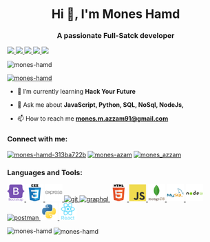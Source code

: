 

<h1 align="center">Hi 👋, I'm Mones Hamd</h1>
<h3 align="center">A passionate Full-Satck developer</h3>

  <a href="https://github.com/Mones-Hamd/mongoApp">
  <img src="https://github-readme-stats.vercel.app/api/pin/?username=Mones-Hamd&repo=mongoApp">
  </a>
    <a href="https://github.com/Mones-Hamd/Sirra-App-API">
  <img src="https://github-readme-stats.vercel.app/api/pin/?username=Mones-Hamd&repo=Sirra-App-API">
  </a>
    <a href="https://github.com/Mones-Hamd/GraphQL-project">
  <img src="https://github-readme-stats.vercel.app/api/pin/?username=Mones-Hamd&repo=GraphQL-project">
  </a>
    <a href="https://github.com/Mones-Hamd/mini-prjects">
  <img src="https://github-readme-stats.vercel.app/api/pin/?username=Mones-Hamd&repo=mini-prjects">
  </a>
  <a href="https://github.com/Mones-Hamd">
  <img src="https://github-readme-stats.vercel.app/api/top-langs/?username=mones-hamd&layout=compact)">
  </a>

<p align="left"> <img src="https://komarev.com/ghpvc/?username=mones-hamd&label=Profile%20views&color=0e75b6&style=flat" alt="mones-hamd" /> </p>

<p align="left"> <a href="https://github.com/ryo-ma/github-profile-trophy"><img src="https://github-profile-trophy.vercel.app/?username=mones-hamd" alt="mones-hamd" /></a> </p>

- 🌱 I’m currently learning **Hack Your Future**

- 💬 Ask me about **JavaScript, Python, SQL, NoSql, NodeJs,**

- 📫 How to reach me **mones.m.azzam91@gmail.com**

<h3 align="left">Connect with me:</h3>
<p align="left">
<a href="https://linkedin.com/in/mones-hamd-313ba722b" target="blank"><img align="center" src="https://raw.githubusercontent.com/rahuldkjain/github-profile-readme-generator/master/src/images/icons/Social/linked-in-alt.svg" alt="mones-hamd-313ba722b" height="30" width="40" /></a>
<a href="https://fb.com/mones-azam" target="blank"><img align="center" src="https://raw.githubusercontent.com/rahuldkjain/github-profile-readme-generator/master/src/images/icons/Social/facebook.svg" alt="mones-azam" height="30" width="40" /></a>
<a href="https://instagram.com/mones_azzam" target="blank"><img align="center" src="https://raw.githubusercontent.com/rahuldkjain/github-profile-readme-generator/master/src/images/icons/Social/instagram.svg" alt="mones_azzam" height="30" width="40" /></a>
</p>

<h3 align="left">Languages and Tools:</h3>
<p align="left"> <a href="https://getbootstrap.com" target="_blank" rel="noreferrer"> <img src="https://raw.githubusercontent.com/devicons/devicon/master/icons/bootstrap/bootstrap-plain-wordmark.svg" alt="bootstrap" width="40" height="40"/> </a> <a href="https://www.w3schools.com/css/" target="_blank" rel="noreferrer"> <img src="https://raw.githubusercontent.com/devicons/devicon/master/icons/css3/css3-original-wordmark.svg" alt="css3" width="40" height="40"/> </a> <a href="https://expressjs.com" target="_blank" rel="noreferrer"> <img src="https://raw.githubusercontent.com/devicons/devicon/master/icons/express/express-original-wordmark.svg" alt="express" width="40" height="40"/> </a> <a href="https://git-scm.com/" target="_blank" rel="noreferrer"> <img src="https://www.vectorlogo.zone/logos/git-scm/git-scm-icon.svg" alt="git" width="40" height="40"/> </a> <a href="https://graphql.org" target="_blank" rel="noreferrer"> <img src="https://www.vectorlogo.zone/logos/graphql/graphql-icon.svg" alt="graphql" width="40" height="40"/> </a> <a href="https://www.w3.org/html/" target="_blank" rel="noreferrer"> <img src="https://raw.githubusercontent.com/devicons/devicon/master/icons/html5/html5-original-wordmark.svg" alt="html5" width="40" height="40"/> </a> <a href="https://developer.mozilla.org/en-US/docs/Web/JavaScript" target="_blank" rel="noreferrer"> <img src="https://raw.githubusercontent.com/devicons/devicon/master/icons/javascript/javascript-original.svg" alt="javascript" width="40" height="40"/> </a> <a href="https://www.mongodb.com/" target="_blank" rel="noreferrer"> <img src="https://raw.githubusercontent.com/devicons/devicon/master/icons/mongodb/mongodb-original-wordmark.svg" alt="mongodb" width="40" height="40"/> </a> <a href="https://www.mysql.com/" target="_blank" rel="noreferrer"> <img src="https://raw.githubusercontent.com/devicons/devicon/master/icons/mysql/mysql-original-wordmark.svg" alt="mysql" width="40" height="40"/> </a> <a href="https://nodejs.org" target="_blank" rel="noreferrer"> <img src="https://raw.githubusercontent.com/devicons/devicon/master/icons/nodejs/nodejs-original-wordmark.svg" alt="nodejs" width="40" height="40"/> </a> <a href="https://postman.com" target="_blank" rel="noreferrer"> <img src="https://www.vectorlogo.zone/logos/getpostman/getpostman-icon.svg" alt="postman" width="40" height="40"/> </a> <a href="https://www.python.org" target="_blank" rel="noreferrer"> <img src="https://raw.githubusercontent.com/devicons/devicon/master/icons/python/python-original.svg" alt="python" width="40" height="40"/> </a> <a href="https://reactjs.org/" target="_blank" rel="noreferrer"> <img src="https://raw.githubusercontent.com/devicons/devicon/master/icons/react/react-original-wordmark.svg" alt="react" width="40" height="40"/> </a> </p>

<p><img align="left" src="https://github-readme-stats.vercel.app/api/top-langs?username=mones-hamd&show_icons=true&locale=en&layout=compact" alt="mones-hamd" /></p>

<p>&nbsp;<img align="center" src="https://github-readme-stats.vercel.app/api?username=mones-hamd&show_icons=true&locale=en" alt="mones-hamd" /></p>
